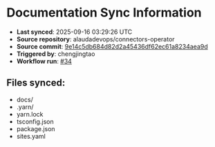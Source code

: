 # Documentation Sync Information

- **Last synced**: 2025-09-16 03:29:26 UTC
- **Source repository**: alaudadevops/connectors-operator
- **Source commit**: [9e14c5db684d82d2a45436df62ec61a8234aea9d](https://github.com/alaudadevops/connectors-operator/commit/9e14c5db684d82d2a45436df62ec61a8234aea9d)
- **Triggered by**: chengjingtao
- **Workflow run**: [#34](https://github.com/alaudadevops/connectors-operator/actions/runs/17753586099)

## Files synced:
- docs/
- .yarn/
- yarn.lock
- tsconfig.json
- package.json
- sites.yaml
